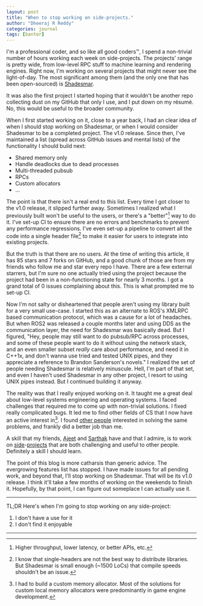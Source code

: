 ```yaml
---
layout: post
title: "When to stop working on side-projects."
author: "Dheeraj R Reddy"
categories: journal
tags: [banter]
---
```


I'm a professional coder, and so like all good coders™, I spend a non-trivial number of hours working each week
on side-projects. The projects' range is pretty wide, from low-level RPC
stuff to machine learning and rendering engines. Right now, I'm working on several projects that might
never see the light-of-day. The most significant among them (and the only one that has been open-sourced)
is [Shadesmar](https://github.com/squadrick/shadesmar).

It was also the first project I started hoping that it wouldn't be another repo collecting dust
on my GitHub that only I use, and I put down on my résumé. No, this would be useful to the broader
community.

When I first started working on it, close to a year back, I had an clear idea of when I should
stop working on Shadesmar, or when I would consider Shadesmar to be a completed project.
The v1.0 release. Since then, I've maintained a list (spread across GitHub issues and mental lists) of
the functionality I should build next:
- Shared memory only
- Handle deadlocks due to dead processes
- Multi-threaded pubsub
- RPCs
- Custom allocators
- ...

The point is that there isn't a real end to this list. Every time I got closer to the v1.0 release, it
slipped further away. Sometimes I realized what I previously built won't be useful to the users, or
there's a "better"[^nit] way to do it. I've set-up CI to ensure there are no errors and
benchmarks to prevent any performance regressions. I've even set-up a pipeline to convert all
the code into a single header file[^single-header] to make it easier for users to integrate into
existing projects.

But the truth is that there are no users. At the time of writing this article, it has 85 stars and 7 forks on GitHub,
and a good chunk of those are from my friends who follow me and star every repo I have. There are a few
external starrers, but I'm sure no one actually tried using the project because the project
had been in a non-functioning state for nearly 3 months. I got a grand total of 0 issues complaining about this.
This is what prompted me to set-up CI.

Now I'm not salty or disheartened that people aren't using my library built for a very small use-case.
I started this as an alternate to ROS's XMLRPC based communication protocol, which was a cause for a
lot of headaches. But when ROS2 was released a couple months later and using DDS as the communication layer,
the need for Shadesmar was basically dead. But I figured, "Hey, people may still want to do pubsub/RPC across
processes, and some of these people want to do it without using the network stack, and an even smaller subset
*really* care about performance, and need it in C++1x, and don't wanna use tried and tested UNIX pipes, and
they appreciate a reference to Brandon Sanderson's novels." I realized the set of people needing Shadesmar
is relatively minuscule. Hell, I'm part of that set, and even I haven't used Shadesmar in any other project, I
resort to using UNIX pipes instead. But I continued building it anyway.

The reality was that I really enjoyed working on it. It taught me a great deal about low-level systems engineering
and operating systems. I faced challenges that required me to come up with non-trivial solutions. I fixed
really complicated bugs. It led me to find other fields of CS that I now have an active interest in[^game-dev].
I found [other people](https://github.com/alephzero/alephzero) interested in solving the same problems, and frankly
did a better job than me.

A skill that my friends, [Ajeet](https://github.com/ajeetdsouza) and [Sarthak](https://github.com/naiveHobo) have
and that I admire, is to work on [side](https://github.com/naiveHobo/InvoiceNet)-[projects](https://github.com/ajeetdsouza/zoxide) that are both
challenging and useful to other people. Definitely a skill I should learn.

The point of this blog is more catharsis than generic advice. The evergrowing features list has stopped. I have
made issues for all pending work, and beyond that, I'll stop working on Shadesmar. That will be its v1.0 release.
I think it'll take a few months of working on the weekends to finish it. Hopefully, by that point, I can figure out
someplace I can actually use it.

---

TL;DR Here's when I'm going to stop working on any side-project:
1. I don't have a use for it
2. I don't find it enjoyable

---

[^nit]: Higher throughput, lower latency, or better APIs, etc.

[^single-header]: I know that single-headers are not the best way to distribute libraries. But Shadesmar is small enough (~1500 LoCs) that compile speeds shouldn't be an issue.

[^game-dev]: I had to build a custom memory allocator. Most of the solutions for custom local memory allocators were predominantly in game engine development.
